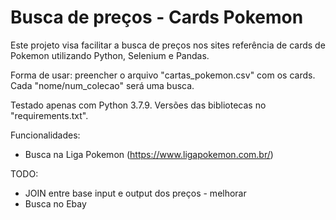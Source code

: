 # Busca de preços - Cards Pokemon
Este projeto visa facilitar a busca de preços nos sites referência de cards de Pokemon utilizando Python, Selenium e Pandas.

Forma de usar: preencher o arquivo "cartas_pokemon.csv" com os cards. Cada "nome/num_colecao" será uma busca.

Testado apenas com Python 3.7.9. Versões das bibliotecas no "requirements.txt".

Funcionalidades:
- Busca na Liga Pokemon (https://www.ligapokemon.com.br/)

TODO:
- JOIN entre base input e output dos preços - melhorar
- Busca no Ebay